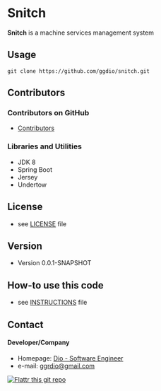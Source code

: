 Snitch
======
**Snitch** is a machine services management system

## Usage
```
git clone https://github.com/ggdio/snitch.git
```

## Contributors

### Contributors on GitHub
* [Contributors](https://github.com/ggdio/snitch/graphs/contributors)

### Libraries and Utilities
* JDK 8
* Spring Boot
* Jersey
* Undertow

## License 
* see [LICENSE](https://github.com/ggdio/snitch/blob/master/LICENSE.md) file

## Version 
* Version 0.0.1-SNAPSHOT

## How-to use this code
* see [INSTRUCTIONS](https://github.com/ggdio/snitch/blob/master/INSTRUCTIONS.md) file

## Contact
#### Developer/Company
* Homepage: [Dio - Software Engineer](http://guilhermedio.com/)
* e-mail: ggrdio@gmail.com

[![Flattr this git repo](http://api.flattr.com/button/flattr-badge-large.png)](https://flattr.com/submit/auto?user_id=ggdio&url=https://github.com/ggdio/snitch&title=Snitch&language=&tags=github&category=software) 
